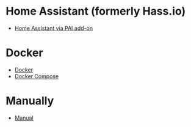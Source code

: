 # Home Assistant (formerly Hass.io)
* [Home Assistant via PAI add-on](./Home-Assistant)

# Docker
* [Docker](./Docker#plain)
* [Docker Compose](./Docker#composer)

# Manually
* [Manual](./Manual)

